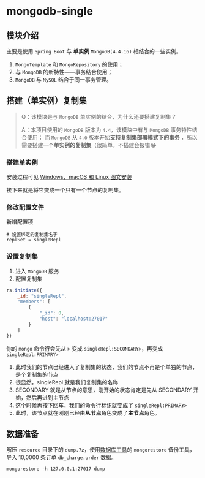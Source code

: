 # mongodb-single

## 模块介绍

主要是使用 `Spring Boot` 与 **单实例** `MongoDB(4.4.16)` 相结合的一些实例。
1. `MongoTemplate` 和 `MongoRepository` 的使用；
2. 与 `MongoDB` 的新特性——事务结合使用；
3. `MongoDB` 与 `MySQL` 结合于同一事务管理。

## 搭建（单实例）复制集

> Q：该模块是与 `MongoDB` 单实例的结合，为什么还要搭建复制集？
>
> A：本项目使用的 `MongoDB` 版本为 `4.4`，该模块中有与 `MongoDB` 事务特性结合使用；
> 而 `MongoDB` 从 `4.0` 版本开始**支持复制集部署模式下的事务** ，所以需要搭建一个**单实例的复制集**（很简单，不搭建会报错😂

### 搭建单实例

安装过程可见 [Windows、macOS 和 Linux 图文安装](https://mp.weixin.qq.com/s/yaPbuUqMF_4oFkaoCqilJQ)

接下来就是将它变成一个只有一个节点的复制集。

### 修改配置文件
新增配置项
```properties
# 设置绑定的复制集名字
replSet = singleRepl
```

### 设置复制集
1. 进入 `MongoDB` 服务
2. 配置复制集
```javascript
rs.initiate({
    _id: "singleRepl",
    "members": [
        {
            "_id": 0,
            "host": "localhost:27017"
        }
    ]
})
```

你的 `mongo` 命令行会先从 `>` 变成 `singleRepl:SECONDARY>`，再变成 `singleRepl:PRIMARY>`

1. 此时我们的节点已经进入了复制集的状态，我们的节点不再是个单独的节点，是个复制集的节点
2. 很显然，singleRepl 就是我们复制集的名称
3. SECONDARY 就是从节点的意思，刚开始的状态肯定是先从 SECONDARY 开始，然后再进到主节点
4. 这个时候再按下回车，我们的命令行标识就变成了 `singleRepl:PRIMARY>`
5. 此时，该节点就在刚刚已经由**从节点**角色变成了**主节点**角色。

## 数据准备
解压 `resource` 目录下的 `dump.7z`，使用[数据库工具](https://www.mongodb.com/try/download/database-tools)的 `mongorestore` 备份工具，导入 10,0000 条订单 `db_charge.order` 数据。
```shell
mongorestore -h 127.0.0.1:27017 dump
```